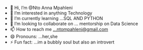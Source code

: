 - 👋 Hi, I’m @Nto Anna Mpahleni
- 👀 I’m interested in anything Technology
- 🌱 I’m currently learning ...SQL AND PYTHON
- 💞️ I’m looking to collaborate on ... mentorship on Data Science
- 📫 How to reach me ...ntompahleni@gmail.com
- 😄 Pronouns: ...her,she
- ⚡ Fun fact: ...im a bubbly soul but also an introvert

<!---
NtoAnna/NtoAnna is a ✨ special ✨ repository because its `README.md` (this file) appears on your GitHub profile.
You can click the Preview link to take a look at your changes.
--->
